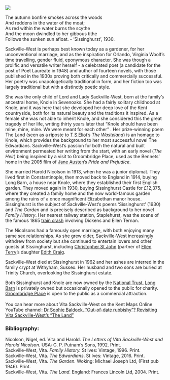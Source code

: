 <a href="https://beta.kent-maps.online"><img src="https://beta.kent-maps.online/juncture/ve-button.png"></a>
<param ve-config title="Vita Sackville-West (1892-1962)" author="Clare Nursey" layout="vtl" banner="https://upload.wikimedia.org/wikipedia/commons/d/db/Sissinghurst_Castle%2C_Biddenden_Road%2C_Sissinghurst%2C_Kent_-_geograph.org.uk_-_1387067.jpg" attribution="Oast House Archive / Sissinghurst Castle, Biddenden Road, Sissinghurst, Kent">
<param ve-entity eid="Q1971996" aliases="Sissinghurst">
<param ve-entity eid="Q1285144" aliases="Knole House">
<param ve-entity eid="Q2204332" aliases="Long Barn">
<param ve-entity eid="Q1547383" aliases="Groombridge Place">

The autumn bonfire smokes across the woods   
And reddens in the water of the moat;   
As red within the water burns the scythe    
And the moon dwindled to her gibbous tithe   
Follows the sunken sun afloat. - ‘Sissinghurst’, 1930.   
<param ve-image url="images/sissinghurst2.jpg" label="Sissinghurst">
<param ve-map center="Q1971996" zoom="10">

Sackville-West is perhaps best known today as a gardener, for her unconventional marriage, and as the inspiration for Orlando, Virginia Woolf’s time travelling, gender fluid, eponymous character. She was though a prolific and versatile writer herself - a celebrated poet (a candidate for the post of Poet Laureate in 1948) and author of fourteen novels, with those published in the 1930s proving both critically and commercially successful. Her poetry was unapologetically traditional in form, and her fiction too was largely traditional but with a distinctly poetic style.
<param ve-image url="https://upload.wikimedia.org/wikipedia/commons/8/8e/Hon_Mrs_Nicholson_cropped.jpg" label="Hon Mrs Nicholson" attribution="George Grantham Bain Collection (Library of Congress), Public domain, via Wikimedia Commons">
<param ve-map center="Q1971996" zoom="10">

She was the only child of Lord and Lady Sackville-West, born at the family’s ancestral home, Knole in Sevenoaks. She had a fairly solitary childhood at Knole, and it was here that she developed her deep love of the Kent countryside, both for its natural beauty and the traditions it inspired. As a female she was not able to inherit Knole, and she considered this the great tragedy of her life, writing thirty years later that “Knole should have been mine, mine, mine. We were meant for each other”  . Her prize-winning poem The Land (seen as a riposte to [T S Eliot](/20/20c-eliot-biography)’s _The Wasteland_) is an homage to Knole, which provides the background to her most successful novel The Edwardians. Sackville-West’s passion for both the natural and built environment permeated her writing from the start, with an early novel (_The Heir_) being inspired by a visit to Groombridge Place, used as the Bennets’ home in the 2005 film of [Jane Austen](/19c/19c-austen-biography)’s _Pride and Prejudice_. 
<param ve-image url="https://upload.wikimedia.org/wikipedia/commons/a/a8/Groombridge_Place_and_Moat._-_geograph.org.uk_-_170963.jpg" label="Groombridge Place" attribution="Colin Smith / Groombridge Place and Moat">
<param ve-map center="Q18160916" zoom="10">

She married Harold Nicolson in 1913, when he was a junior diplomat. They lived first in Constantinople, then moved back to England in 1914, buying Long Barn, a house near Knole, where they established their first English garden. They moved again in 1930, buying Sissinghurst Castle for £12,375, where they created a family home and the now world-famous garden among the ruins of a once magnificent Elizabethan manor house. Sissinghurst is the subject of Sackville-West’s poems ‘Sissinghurst’ (1930) and _The Garden_ and is precisely described as background to her novel _Family History_. Her nearest railway station, Staplehurst, was the scene of the famous 1865 [train crash]( /dickens/dickens-staplehurst) involving Dickens and Ellen Ternan.
<param ve-image url="images/sissinghurstpostcard.jpg" label="Sissinghurst Castle" attribution="Carolyn Oulton">
<param ve-map primary center="Q1971996" zoom="10">

The Nicolsons had a famously open marriage, with both enjoying many same sex relationships. As she grew older, Sackville-West increasingly withdrew from society but she continued to entertain lovers and other guests at Sissinghurst, including [Christopher St John](/20c/20c-st-john-biography) (partner of [Ellen Terry](/20c/20c-terry-biography)’s daughter [Edith Craig](/20c/20c-craig-biography).  
<param ve-image url="images/christopherstjohn.jpg" label="Christopher St John" attribution="image taken from the print version of her play The Coronation published in 1912 -Photographed by Marie Leon">

Sackville-West died at Sissinghurst in 1962 and her ashes are interred in the family crypt at Withyham, Sussex. Her husband and two sons are buried at Trinity Church, overlooking the Sissinghurst estate.  
<param ve-image url="https://upload.wikimedia.org/wikipedia/commons/d/d4/Trinity_Church%2C_Sissinghurst_-_geograph.org.uk_-_1803168.jpg" label="Trinity Church, Sissinghurst" attribution="Nigel Chadwick, CC BY-SA 2.0 https://creativecommons.org/licenses/by-sa/2.0, via Wikimedia Commons">
<param ve-map primary center="Q283645" zoom="10">

Both Sissinghurst and Knole are now owned by the [National Trust.](https://www.nationaltrust.org.uk/) 
[Long Barn](https://en.wikipedia.org/wiki/Long_Barn) is privately owned but occasionally opened to the public for charity. 
[Groombridge Place](www.groombridgeplace.com) is open to the public as a commercial attraction. 
<br>
<br> You can hear more about Vita Sackville-West on the Kent Maps Online YouTube channel: [Dr Sophie Baldock. “Out-of-date rubbishy”? Revisiting Vita Sackville-West’s “The Land”](https://youtu.be/8h-0Z0HY_kU)
<param ve-image url="https://upload.wikimedia.org/wikipedia/commons/0/05/Sissinghurst_castle.JPG" label="Sissinghurst Gardens" attribution="Klaus D. Peter, Wiehl, Germany, via Wikimedia Commons" license="CC BY 2.0 DE">

### Bibliography:
Nicolson, Nigel, ed. Vita and Harold. _The Letters of Vita Sackville-West and Harold Nicolson._ USA: G. P. Putnam’s Sons, 1992. Print.   
Sackville-West, Vita. _Family History._ St Ives: Vintage, 1996. Print.   
Sackville-West, Vita. _The Edwardians_. St Ives: Vintage, 2016. Print.  
Sackville-West, Vita. _The Garden._ Woking: Michael Joseph Ltd, (First pub 1946). Print.  
Sackville-West, Vita. _The Land._ England: Frances Lincoln Ltd, 2004. Print.  
<param ve-image url="images/sissinghurstcover.jpg" label="Cover of Sissinghurst by Vita Sackville-West">

